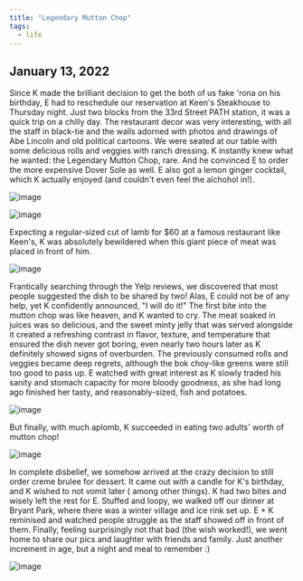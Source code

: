 ```yaml
---
title: "Legendary Mutton Chop"
tags:
  - life
---
```


## January 13, 2022

Since K made the brilliant decision to get the both of us fake 'rona on his birthday, E had to reschedule our reservation at Keen's Steakhouse to Thursday night. Just two blocks from the 33rd Street PATH station, it was a quick trip on a chilly day. The restaurant decor was very interesting, with all the staff in black-tie and the walls adorned with photos and drawings of Abe Lincoln and old political cartoons. We were seated at our table with some delicious rolls and veggies with ranch dressing. K instantly knew what he wanted: the Legendary Mutton Chop, rare. And he convinced E to order the more expensive Dover Sole as well. E also got a lemon ginger cocktail, which K actually enjoyed (and couldn't even feel the alchohol in!). 

![image](https://thumbnails-photos.amazon.com/v1/thumbnail/g9RfZUO9S6OWhKLRv78srw?viewBox=703%2C937&ownerId=A162HQHSXNNQIH&groupShareToken=utZYY3mwTpGX7bOjEzZGtw.gC8ZExI67DaZhaH_9bzTAd)

![image](https://thumbnails-photos.amazon.com/v1/thumbnail/JnVw2KEQTp2QAT9-Hn6GXA?viewBox=1249%2C937&ownerId=A162HQHSXNNQIH&groupShareToken=utZYY3mwTpGX7bOjEzZGtw.gC8ZExI67DaZhaH_9bzTAd)

Expecting a regular-sized cut of lamb for $60 at a famous restaurant like Keen's, K was absolutely bewildered when this giant piece of meat was placed in front of him. 

![image](https://thumbnails-photos.amazon.com/v1/thumbnail/qa9wnTALTOafQDW6ApaE3Q?viewBox=703%2C937&ownerId=A162HQHSXNNQIH&groupShareToken=utZYY3mwTpGX7bOjEzZGtw.gC8ZExI67DaZhaH_9bzTAd)

Frantically searching through the Yelp reviews, we discovered that most people suggested the dish to be shared by two! Alas, E could not be of any help, yet K confidently announced, "I will do it!" The first bite into the mutton chop was like heaven, and K wanted to cry. The meat soaked in juices was so delicious, and the sweet minty jelly that was served alongside it created a refreshing contrast in flavor, texture, and temperature that ensured the dish never got boring, even nearly two hours later as K definitely showed signs of overburden. The previously consumed rolls and veggies became deep regrets, although the bok choy-like greens were still too good to pass up. E watched with great interest as K slowly traded his sanity and stomach capacity for more bloody goodness, as she had long ago finished her tasty, and reasonably-sized, fish and potatoes. 

![image](https://thumbnails-photos.amazon.com/v1/thumbnail/Y-qGl79bQJ-m7-vdLYU2_w?viewBox=1249%2C937&ownerId=A162HQHSXNNQIH&groupShareToken=utZYY3mwTpGX7bOjEzZGtw.gC8ZExI67DaZhaH_9bzTAd)

But finally, with much aplomb, K succeeded in eating two adults' worth of mutton chop! 

![image](https://thumbnails-photos.amazon.com/v1/thumbnail/KYlIjsLoSfqCnMFhFEyQ3g?viewBox=703%2C937&ownerId=A162HQHSXNNQIH&groupShareToken=utZYY3mwTpGX7bOjEzZGtw.gC8ZExI67DaZhaH_9bzTAd)

In complete disbelief, we somehow arrived at the crazy decision to still order creme brulee for dessert. It came out with a candle for K's birthday, and K wished to not vomit later ( among other things). K had two bites and wisely left the rest for E. Stuffed and loopy, we walked off our dinner at Bryant Park, where there was a winter village and ice rink set up. E + K reminised and watched people struggle as the staff showed off in front of them. Finally, feeling surprisingly not that bad (the wish worked!), we went home to share our pics and laughter with friends and family. Just another increment in age, but a night and meal to remember :)

![image](https://thumbnails-photos.amazon.com/v1/thumbnail/xr2bk-xWRi6jXIKrNKiFIg?viewBox=703%2C937&ownerId=A162HQHSXNNQIH&groupShareToken=utZYY3mwTpGX7bOjEzZGtw.gC8ZExI67DaZhaH_9bzTAd)